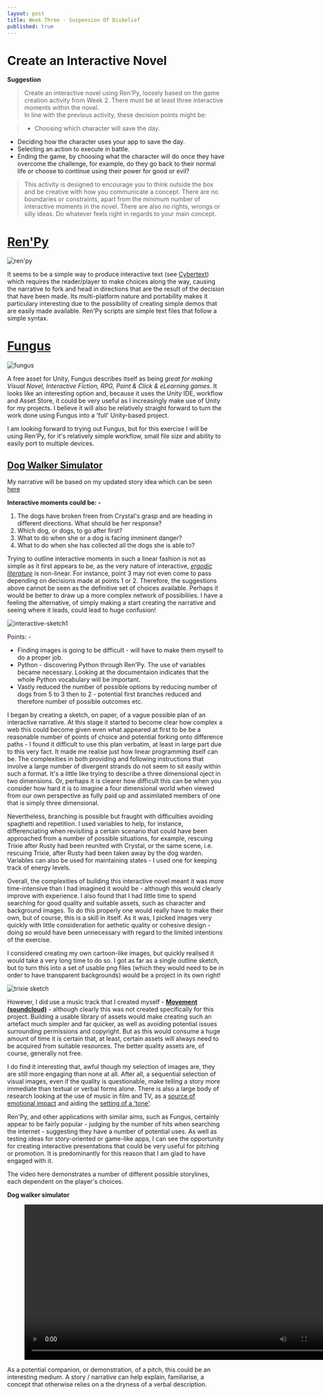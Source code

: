 ```yaml
---
layout: post
title: Week Three - Suspension Of Disbelief
published: true
---
```


# Create an Interactive Novel

**Suggestion**

>Create an interactive novel using Ren'Py, loosely based on the game creation activity from Week 2. There must be at least three interactive moments within the novel.<br>
In line with the previous activity, these decision points might be:<br>

>* Choosing which character will save the day.<br>
* Deciding how the character uses your app to save the day.<br>
* Selecting an action to execute in battle.<br>
* Ending the game, by choosing what the character will do once they have overcome the challenge, for example, do they go back to their normal life or choose to continue using their power for good or evil?<br>
  
>This activity is designed to encourage you to think outside the box and be creative with how you communicate a concept. There are no boundaries or constraints, apart from the minimum number of interactive moments in the novel. There are also no rights, wrongs or silly ideas. Do whatever feels right in regards to your main concept.

# [Ren'Py](https://www.renpy.org/)

![ren'py](\images\ren-py-main.png)

It seems to be a simple way to produce interactive text (see [Cybertext](http://www.autzones.com/din6000/textes/semaine09/Aarseth(1997).pdf)) which requires the reader/player to make choices along the way, causing the narrative to fork and head in directions that are the result of the decision that have been made. Its multi-platform nature and portability makes it particulary interesting due to the possibility of creating simple demos that are easily made available. Ren'Py scripts are simple text files that follow a simple syntax. 

# [Fungus](https://assetstore.unity.com/packages/templates/systems/fungus-34184)

![fungus](\images\fungus-main.png)

A free asset for Unity, Fungus describes itself as being _great for making Visual Novel, Interactive Fiction, RPG, Point & Click & eLearning games_.
It looks like an interesting option and, because it uses the Unity IDE, workflow and Asset Store, it could be very useful as I  increasingly make use of Unity for my projects. I believe it will also be relatively straight forward to turn the work done using Fungus into a 'full' Unity-based project. 

I am looking forward to trying out Fungus, but for this exercise I will be using Ren'Py, for it's relatively simple workflow, small file size and ability to easily port to multiple devices.

## [Dog Walker Simulator](/2020/02/04/dog-walker-simulator.html#take2)
My narrative will be based on my updated story idea which can be seen [here](/2020/02/04/dog-walker-simulator.html#take2)

**Interactive moments could be: -**
1. The dogs have broken freen from Crystal's grasp and are heading in different directions. What should be her response?
2. Which dog, or dogs, to go after first?
3. What to do when she or a dog is facing imminent danger?
4. What to do when she has collected all the dogs she is able to?

Trying to outline interactive moments in such a linear fashion is not as simple as it first appears to be, as the very nature of interactive, _[ergodic literature](https://www.articleworld.org/index.php/Ergodic_literature)_ is non-linear. For instance, point 3 may not even come to pass depending on decisions made at points 1 or 2. Therefore, the suggestions above cannot be seen as the definitive set of choices available.  Perhaps it would be better to draw up a more complex network of possibiliies. I have a feeling the alternative, of simply making a start creating the narrative and seeing where it leads, could lead to huge confusion!

![interactive-sketch1](\images\interactive-novel-sketch1.jpg)

Points: -

* Finding images is going to be difficult - will have to make them myself to do a proper job.
* Python - discovering Python through Ren'Py. The use of variables became necessary. Looking at the documentaion indicates that the whole Python vocabulary will be important.
* Vastly reduced the number of possible options by reducing number of dogs from 5 to 3 then to 2 - potential first branches reduced and therefore number of possible outcomes etc.



I began by creating a sketch, on paper, of a vague possible plan of an interactive narrative. At this stage it started to become clear how complex a web this could become given even what appeared at first to be be a reasonable number of points of choice and potential forking onto difference paths - I found it difficult to use this plan verbatim, at least in large part due to this very fact. It made me realise just how linear programming itself can be. The complexities in both providing and following instructions that involve a large number of divergent strands do not seem to sit easily within such a format. It's a little like trying to describe a three dimensional oject in two dimensions. Or, perhaps it is clearer how difficult this can be when you consider how hard it is to imagine a four dimensional world when viewed from our own perspective as fully paid up and assimilated members of one that is simply three dimensional. 

Nevertheless, branching is possible but fraught with difficulties avoiding spaghetti and repetition. I used variables to help, for instance, differenciating when revisiting a certain scenario that could have been approached from a number of possible situations, for example, rescuing Trixie after Rusty had been reunited with Crystal, or the same scene, i.e. rescuing Trixie, after Rusty had been taken away by the dog warden. Variables can also be used for maintaining states - I used one for keeping track of energy levels.

Overall, the complexities of building this interactive novel meant it was more time-intensive than I had imagined it would be - although this would clearly improve with experience. I also found that I had little time to spend searching for good quality and suitable assets, such as character and background images. To do this properly one would really have to make their own, but of course, this is a skill in itself. As it was, I picked images very quickly with little consideration for aethetic quality or cohesive design - doing so would have been unnecessary with regard to the limited intentions of the exercise.

I considered creating my own cartoon-like images, but quickly realised it would take a very long time to do so. I got as far as a single outline sketch, but to turn this into a set of usable png files (which they would need to be in order to have transparent backgrounds) would be a project in its own right!

![trixie sketch](\images\trixie-dog-sketch.jpg)

However, I did use a music track that I created myself - [**Movement (soundcloud)**](https://soundcloud.com/stephen-banbury/movement) - although clearly this was not created specifically for this project. Building a usable library of assets would make creating such an artefact much simpler and far quicker, as well as avoiding potential issues surrounding permissions and copyright. But as this would consume a huge amount of time it is certain that, at least, certain assets will always need to be acquired from suitable resources. The better quality assets are, of course, generally not free.

I do find it interesting that, awful though my selection of images are, they are still more engaging than none at all. After all, a sequential selection of visual images, even if the quality is questionable, make telling a story more immediate than textual or verbal forms alone. There is also a large body of research looking at the use of music in film and TV, as a [source of emotional impact](https://rhythmcoglab.coursepress.yale.edu/wp-content/uploads/sites/5/2014/10/Music-as-a-Source-of-Emotion-In-Film.pdf) and aiding the [setting of a 'tone'](https://books.google.co.uk/books?hl=en&lr=&id=YjZN-44Z8AcC&oi=fnd&pg=PP11&dq=film+music&ots=0uDqu6CF7c&sig=LlmWuuKRq5v0hVDJSNLD9h1U48g#v=onepage&q=film%20music&f=false).

Ren'Py, and other applications with similar aims, such as Fungus, certainly appear to be fairly popular - judging by the number of hits when searching the internet - suggesting they have a number of potential uses. As well as testing ideas for story-oriented or game-like apps, I can see the opportunity for creating interactive presentations that could be very useful for pitching or promotion. It is predominantly for this reason that I am glad to have engaged with it.

The video here demonstrates a number of different possible storylines, each dependent on the player's choices.

**Dog walker simulator**
<figure class="video_container">
  <video style="width:720px;" autoplay loop>
    <source src="\media\dog-walker-simulator.mp4" type="video/mp4">
    Woops! Your browser does not support the HTML5 video tag.
  </video>
</figure>

As a potential companion, or demonstration, of a pitch, this could be an interesting medium. A story / narrative can help explain, familiarise, a concept that otherwise relies on a the dryness of a verbal description.


